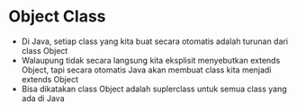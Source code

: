 # Object Class

- Di Java, setiap class yang kita buat secara otomatis adalah turunan dari class Object
- Walaupung tidak secara langsung kita eksplisit menyebutkan extends Object, tapi secara otomatis Java akan membuat class kita menjadi extends Object
- Bisa dikatakan class Object adalah suplerclass untuk semua class yang ada di Java